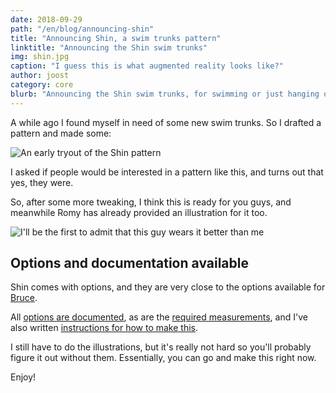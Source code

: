 ```yaml
---
date: 2018-09-29
path: "/en/blog/announcing-shin"
title: "Announcing Shin, a swim trunks pattern"
linktitle: "Announcing the Shin swim trunks"
img: shin.jpg
caption: "I guess this is what augmented reality looks like?"
author: joost
category: core
blurb: "Announcing the Shin swim trunks, for swimming or just hanging out at the pool."
---
```


A while ago I found myself in need of some new swim trunks. So I drafted a pattern and made some:

![An early tryout of the Shin pattern](sample.jpg)

I asked if people would be interested in a pattern like this, and turns out that yes, they were.

So, after some more tweaking, I think this is ready for you guys, and meanwhile Romy has already provided an illustration for it too.

![I'll be the first to admit that this guy wears it better than me](cover.jpg)

## Options and documentation available

Shin comes with options, and they are very close to the options available for [Bruce](/patterns/bruce).

All [options are documented](/docs/patterns/shin/options), as are the [required measurements](/docs/patterns/shin/measurements), and I've also written [instructions for how to make this](/docs/patterns/shin).

I still have to do the illustrations, but it's really not hard so you'll probably figure it out without them. Essentially, you can go and make this right now.

Enjoy!